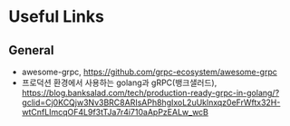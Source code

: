 # Useful Links

## General

- awesome-grpc, https://github.com/grpc-ecosystem/awesome-grpc
- 프로덕션 환경에서 사용하는 golang과 gRPC(뱅크샐러드), https://blog.banksalad.com/tech/production-ready-grpc-in-golang/?gclid=Cj0KCQjw3Nv3BRC8ARIsAPh8hgIxoL2uUklnxqz0eFrWftx32H-wtCnfLImcqOF4L9f3tTJa7r4i710aApPzEALw_wcB
